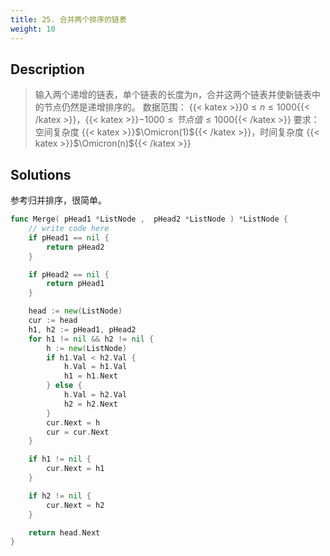 ```yaml
---
title: 25. 合并两个排序的链表
weight: 10
---
```


## Description
> 输入两个递增的链表，单个链表的长度为n，合并这两个链表并使新链表中的节点仍然是递增排序的。
> 数据范围： {{< katex >}}$0 \le n \le 1000${{< /katex >}}，{{< katex >}}$-1000 \le 节点值 \le 1000${{< /katex >}}
> 要求：空间复杂度 {{< katex >}}$\Omicron(1)${{< /katex >}}，时间复杂度 {{< katex >}}$\Omicron(n)${{< /katex >}}

## Solutions
参考归并排序，很简单。

```go
func Merge( pHead1 *ListNode ,  pHead2 *ListNode ) *ListNode {
    // write code here
	if pHead1 == nil {
		return pHead2
	}

	if pHead2 == nil {
		return pHead1
	}

	head := new(ListNode)
	cur := head
	h1, h2 := pHead1, pHead2
	for h1 != nil && h2 != nil {
		h := new(ListNode)
		if h1.Val < h2.Val {
			h.Val = h1.Val
			h1 = h1.Next
		} else {
			h.Val = h2.Val
			h2 = h2.Next
		}
		cur.Next = h
		cur = cur.Next
	}

	if h1 != nil {
		cur.Next = h1
	}

	if h2 != nil {
		cur.Next = h2
	}

	return head.Next
}

```
